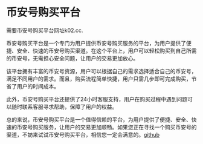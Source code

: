 # 币安号购买平台

需要币安号购买平台网址k02.cc.

币安号购买平台是一个专门为用户提供币安号购买服务的平台，为用户提供了便捷、安全、快速的币安号购买渠道。在这个平台上，用户可以轻松购买到自己所需的币安号，无需担心安全问题，让用户的交易更加放心。

该平台拥有丰富的币安号资源，用户可以根据自己的需求选择适合自己的币安号，满足不同用户的需求。而且，购买流程简单快捷，用户只需几步即可完成购买，节省了用户的时间成本。

此外，币安号购买平台还提供了24小时客服支持，用户在购买过程中遇到问题可以随时联系客服寻求帮助，保障了用户的权益。

总的来说，币安号购买平台是一个值得信赖的平台，为用户提供了便捷、安全、快速的币安号购买服务，让用户的交易更加顺畅。如果您正在寻找一个购买币安号的渠道，不妨来试试币安号购买平台，相信您一定会满意的。[github](https://github.com)